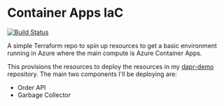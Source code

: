 # Container Apps IaC

[![Build Status](https://dev.azure.com/headleysj/Demos/_apis/build/status%2FKrylixZA.my-container-apps-iac?branchName=main)](https://dev.azure.com/headleysj/Demos/_build/latest?definitionId=16&branchName=main)

A simple Terraform repo to spin up resources to get a basic environment running in Azure where the main compute is Azure Container Apps.

This provisions the resources to deploy the resources in my [dapr-demo](https://github.com/KrylixZA/dapr-demo) repository. The main two components I'll be deploying are:

* Order API
* Garbage Collector
